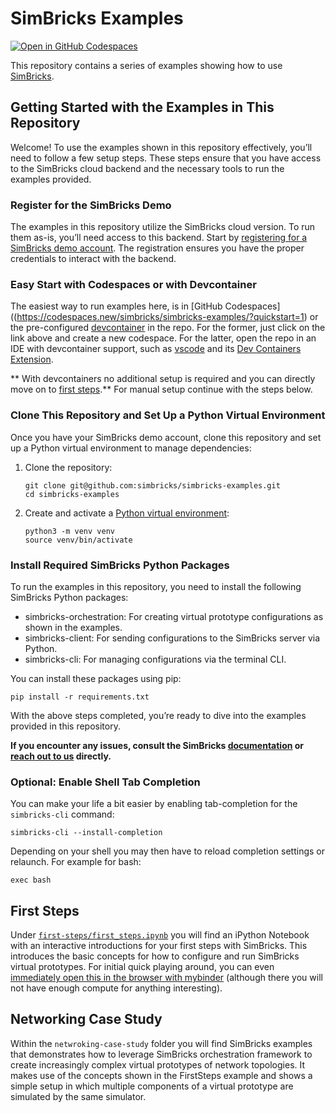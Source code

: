 # SimBricks Examples

[![Open in GitHub Codespaces](https://github.com/codespaces/badge.svg)](https://codespaces.new/simbricks/simbricks-examples/?quickstart=1)

This repository contains a series of examples showing how to use
[SimBricks](https://github.com/simbricks/simbricks).

## Getting Started with the Examples in This Repository 

Welcome! To use the examples shown in this repository effectively, you’ll need to follow a few setup steps. These steps ensure that you have access to the SimBricks cloud backend and the necessary tools to run the examples provided.

### Register for the SimBricks Demo

The examples in this repository utilize the SimBricks cloud version. To run them as-is, you’ll need access to this backend. Start by [registering for a SimBricks demo account](https://www.simbricks.io/demo/). The registration ensures you have the proper credentials to interact with the backend.


### Easy Start with Codespaces or with Devcontainer

The easiest way to run examples here, is in [GitHub
Codespaces]((https://codespaces.new/simbricks/simbricks-examples/?quickstart=1)
or the pre-configured [devcontainer](https://containers.dev/) in the repo. For
the former, just click on the link above and create a new codespace. For the
latter, open the repo in an IDE with devcontainer support, such as
[vscode](https://code.visualstudio.com/) and its [Dev Containers
Extension](vscode:extension/ms-vscode-remote.remote-containers).

** With devcontainers no additional setup is required and you can directly move
on to [first steps](#first-steps).** For manual setup continue with the steps
below.

### Clone This Repository and Set Up a Python Virtual Environment

Once you have your SimBricks demo account, clone this repository and set up a Python virtual environment to manage dependencies:

1. Clone the repository:
   ```
   git clone git@github.com:simbricks/simbricks-examples.git
   cd simbricks-examples
   ```
2. Create and activate a [Python virtual environment](https://docs.python.org/3/tutorial/venv.html):
   ```
   python3 -m venv venv
   source venv/bin/activate
   ```

### Install Required SimBricks Python Packages

To run the examples in this repository, you need to install the following SimBricks Python packages:
- simbricks-orchestration: For creating virtual prototype configurations as shown in the examples.
- simbricks-client: For sending configurations to the SimBricks server via Python.
- simbricks-cli: For managing configurations via the terminal CLI.

You can install these packages using pip:
```
pip install -r requirements.txt
```

With the above steps completed, you’re ready to dive into the examples provided in this repository.

**If you encounter any issues, consult the SimBricks [documentation](https://simbricks.readthedocs.io/en/latest/) or [reach out to us](https://www.simbricks.io/join-slack) directly.**


### Optional: Enable Shell Tab Completion

You can make your life a bit easier by enabling tab-completion for the `simbricks-cli` command:
```
simbricks-cli --install-completion
```

Depending on your shell you may then have to reload completion settings or
relaunch. For example for bash:
```
exec bash
```


## First Steps
Under [`first-steps/first_steps.ipynb`](first-steps/first_steps.ipynb) you will
find an iPython Notebook with an interactive introductions for your first steps
with SimBricks. This introduces the basic concepts for how to configure and run
SimBricks virtual prototypes. For initial quick playing around, you can even
[immediately open this in the browser with
mybinder](https://mybinder.org/v2/gh/simbricks/labs/main?urlpath=git-pull%3Frepo%3Dhttps%253A%252F%252Fgithub.com%252Fsimbricks%252Fsimbricks-examples%26urlpath%3Dlab%252Ftree%252Fsimbricks-examples%252Ffirst-steps%252Ffirst_steps.ipynb%26branch%3Dmain)
(although there you will not have enough compute for anything interesting).

## Networking Case Study

Within the `netwroking-case-study` folder you will find SimBricks examples that demonstrates how to leverage SimBricks orchestration framework to create increasingly complex virtual prototypes of network topologies.
It makes use of the concepts shown in the FirstSteps example and shows a simple setup in which multiple components of a virtual prototype are simulated by the same simulator. 

<!-- ## Example: Custom Images
Any non-trivial project will typically require you to set up custom disk images
for your simulated hosts to install necessary software dependencies and tools.
In this simple example, we demonstrate an easy way to do this, by creating an
image with [memcached](https://memcached.org/) and a simple client benchmark,
and then configuring and running a simple simulation using this image.
Start [here](custom-image/README.md) -->

<!-- ## Example: Hardware Acceleration Class Projects

This is a series of course projects on hardware acceleration, demonstrating a
complete SimBricks-based development flow, from initial software profiling to
Verilog-RTL implementation. The example is split up in multiple project
milestones with step-by-step instructions, for the different development stages.
Start [here](hwaccel-class-project/README.md) -->

<!-- ## Example: Hardware Acceleration JPEG Decoder

You can plug your own RTL into SimBricks for end-to-end evaluation or for
full-system integration testing instead of writing complex Verilog testbenches.
Here, we integrate an [open-source Verilog JPEG
decoder](https://github.com/ultraembedded/core_jpeg_decoder) as a PCIe-based HW
accelerator along with the necessary user-space driver. -->


<!-- ## Environment Setup
This repository is set up with a devcontainer configuration based on the
[SimBricks Docker Images](https://hub.docker.com/u/simbricks). This is the
easiest way of starting to use SimBricks, as you do not have to manually install
dependencies, build SimBricks, or set up other environment components.
You will need a working docker setup. We recommend doing this natively on Linux,
but Windows and OS X should work as well (with some restrictions).

### Linux
First off, you will need a working docker installation. The [docker
documentation](https://docs.docker.com/engine/install/) has instructions. For
some of the simulations (gem5 with kvm-checkpointing) you need a system with kvm
virtualization available and enabled. You only need kernel support (among other
things `/dev/kvm` has to exist), but no user space qemu-kvm setup etc. is
required.


### Windows
You need to install
[docker desktop](https://docs.docker.com/desktop/install/windows-install/).
We have tested with the WSL2 backend.

### OS X
Here as well you would need at least a working
[docker desktop installation](https://docs.docker.com/desktop/install/mac-install/).
We have not recently tested kvm support on OS-X.

### vscode
The easiest way to use this is with [vscode](https://code.visualstudio.com/) and
its
[Dev Containers Extension](vscode:extension/ms-vscode-remote.remote-containers).
If you have a working docker setup and the extension installed, once
you open a workspace for the cloned repo, vscode will prompt you to **re-open in
the devcontainer**. vscode will then automatically set up the container, start
it, and automatically have the terminals in vscode run inside the container.

### devcontainers CLI
If you prefer using the commandline directly you could give the
[devcontainers cli](https://github.com/devcontainers/cli) a try. This will also
take care of starting and initializing the container, just as with vscode.

You first have to set up the container. For this, run the following command in
the root directory of the project, that is the `hwaccel-class-project` folder
in this repository: `devcontainer up --workspace-folder .`

To then run an interactive shell in the container, run:
`devcontainer exec --workspace-folder . bash`. You can replace bash with any
other commands if you just want to run an individual command.

### Manually running container
Note that devcontainers cli goes quite a bit beyond just `docker run`. Instead
this will set up a user with a correct UID for a user in the container matching
yours, mount the workspace directory in the container, and run additional
initialization commands. But you can do this manually too, if you prefer, in
which case you can directly use the
[`simbricks/simbricks-examples` docker image](https://hub.docker.com/r/simbricks/simbricks-examples). This image just extends the `simbricks/simbricks` image
some development tools (including ipython). -->

<!-- ###
Finally, you can of course also build everything locally. For that please refer
to the [README in the main SimBricks repo](https://github.com/simbricks/simbricks/blob/main/README.md). -->